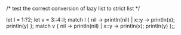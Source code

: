 
/* test the correct conversion of lazy list to strict list */

let l = 1:?2;
let v = 3::4::l;
match l {
    nil -> println(nil)
|   x::y -> println(x); println(y)
};
match v {
    nil -> println(nil)
|   x::y -> println(x); println(y)
};;


